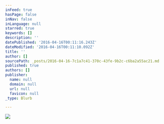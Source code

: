 ```yaml
---
inFeed: true
hasPage: false
inNav: false
inLanguage: null
starred: true
keywords: []
description: ''
datePublished: '2016-04-16T00:11:16.243Z'
dateModified: '2016-04-16T00:11:10.092Z'
title: ''
author: []
sourcePath: _posts/2016-04-16-7c1a7c41-370c-43fe-9b2c-c6ba2a55ac21.md
published: true
authors: []
publisher:
  name: null
  domain: null
  url: null
  favicon: null
_type: Blurb

---
```

![](https://the-grid-user-content.s3-us-west-2.amazonaws.com/1402a090-2e10-4e57-9004-231a1f9afd4f.png)
